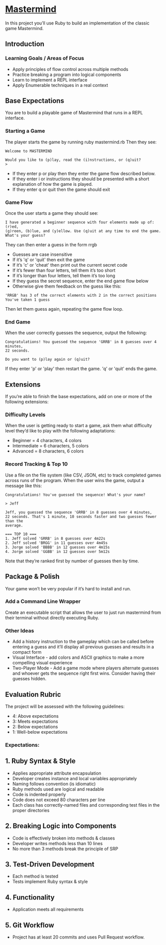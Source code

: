 # [Mastermind](https://backend.turing.io/module1/projects/mastermind)
In this project you’ll use Ruby to build an implementation of the classic game Mastermind.

## Introduction

### Learning Goals / Areas of Focus

- Apply principles of flow control across multiple methods
- Practice breaking a program into logical components
- Learn to implement a REPL interface
- Apply Enumerable techniques in a real context

## Base Expectations

You are to build a playable game of Mastermind that runs in a REPL interface.

### Starting a Game
The player starts the game by running ruby mastermind.rb
Then they see:
```
Welcome to MASTERMIND

Would you like to (p)lay, read the (i)nstructions, or (q)uit?
>
```
- If they enter p or play then they enter the game flow described below.
- If they enter i or instructions they should be presented with a short explanation of how the game is played.
- If they enter q or quit then the game should exit
### Game Flow
Once the user starts a game they should see:
```
I have generated a beginner sequence with four elements made up of: (r)ed,
(g)reen, (b)lue, and (y)ellow. Use (q)uit at any time to end the game.
What's your guess?
```
They can then enter a guess in the form rrgb

- Guesses are case insensitive
- If it’s 'q' or 'quit' then exit the game
- If it’s 'c' or 'cheat' then print out the current secret code
- If it’s fewer than four letters, tell them it’s too short
- If it’s longer than four letters, tell them it’s too long
- If they guess the secret sequence, enter the end game flow below
- Otherwise give them feedback on the guess like this:
```
'RRGB' has 3 of the correct elements with 2 in the correct positions
You've taken 1 guess
```
Then let them guess again, repeating the game flow loop.

### End Game
When the user correctly guesses the sequence, output the following:
```
Congratulations! You guessed the sequence 'GRRB' in 8 guesses over 4 minutes,
22 seconds.

Do you want to (p)lay again or (q)uit?
```
If they enter 'p' or 'play' then restart the game. 'q' or 'quit' ends the game.

## Extensions
If you’re able to finish the base expectations, add on one or more of the following extensions:

### Difficulty Levels
When the user is getting ready to start a game, ask them what difficulty level they’d like to play with the following adaptations:

- Beginner = 4 characters, 4 colors
- Intermediate = 6 characters, 5 colors
- Advanced = 8 characters, 6 colors

### Record Tracking & Top 10
Use a file on the file system (like CSV, JSON, etc) to track completed games across runs of the program. When the user wins the game, output a message like this:
```
Congratulations! You've guessed the sequence! What's your name?

> Jeff

Jeff, you guessed the sequence 'GRRB' in 8 guesses over 4 minutes,
22 seconds. That's 1 minute, 10 seconds faster and two guesses fewer than the
average.

=== TOP 10 ===
1. Jeff solved 'GRRB' in 8 guesses over 4m22s
2. Jeff solved 'BRGG' in 11 guesses over 4m45s
3. Jorge solved 'BBBB' in 12 guesses over 4m15s
4. Jorge solved 'GGBB' in 12 guesses over 5m12s
```

Note that they’re ranked first by number of guesses then by time.

## Package & Polish
Your game won’t be very popular if it’s hard to install and run.

### Add a Command Line Wrapper
Create an executable script that allows the user to just run mastermind from their terminal without directly executing Ruby.

### Other Ideas
- Add a history instruction to the gameplay which can be called before entering a guess and it’ll display all previous guesses and results in a compact form
- Visual Interface - add colors and ASCII graphics to make a more compelling visual experience
- Two-Player Mode - Add a game mode where players alternate guesses and whoever gets the sequence right first wins. Consider having their guesses hidden.

## Evaluation Rubric
The project will be assessed with the following guidelines:

- 4: Above expectations
- 3: Meets expectations
- 2: Below expectations
- 1: Well-below expectations

### Expectations:

## 1. Ruby Syntax & Style
- Applies appropriate attribute encapsulation
- Developer creates instance and local variables appropriately
- Naming follows convention (is idiomatic)
- Ruby methods used are logical and readable
- Code is indented properly
- Code does not exceed 80 characters per line
- Each class has correctly-named files and corresponding test files in the proper directories
## 2. Breaking Logic into Components
- Code is effectively broken into methods & classes
- Developer writes methods less than 10 lines
- No more than 3 methods break the principle of SRP
## 3. Test-Driven Development
- Each method is tested
- Tests implement Ruby syntax & style
## 4. Functionality
- Application meets all requirements
## 5. Git Workflow
- Project has at least 20 commits and uses Pull Request workflow.
